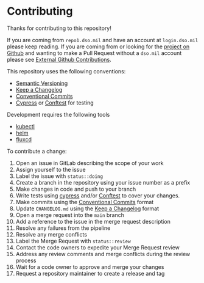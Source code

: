 # Contributing

Thanks for contributing to this repository!

If you are coming from `repo1.dso.mil` and have an account at `login.dso.mil` please keep reading. If you are coming from or looking for the [project on Github](https://github.com/DoD-Platform-One) and wanting to make a Pull Request without a `dso.mil` account please see [External Github Contributions](https://repo1.dso.mil/big-bang/bigbang/-/blob/master/CONTRIBUTING.md?ref_type=heads#community-contributions-to-dod-platform-one-via-github).

This repository uses the following conventions:

* [Semantic Versioning](https://semver.org/)
* [Keep a Changelog](https://keepachangelog.com/)
* [Conventional Commits](https://www.conventionalcommits.org/)
* [Cypress](https://www.cypress.io) or [Conftest](https://conftest.dev) for testing

Development requires the following tools

* [kubectl](https://kubernetes.io/docs/tasks/tools/#kubectl)
* [helm](https://helm.sh/docs/intro/install/)
* [fluxcd](https://fluxcd.io/docs/installation/)

To contribute a change:

1. Open an issue in GitLab describing the scope of your work
1. Assign yourself to the issue
1. Label the issue with `status::doing`
1. Create a branch in the repository using your issue number as a prefix
1. Make changes in code and push to your branch
1. Write tests using [cypress](https://www.cypress.io) and/or [Conftest](https://conftest.dev) to cover your changes.
1. Make commits using the [Conventional Commits](https://www.conventionalcommits.org/) format
1. Update `CHANGELOG.md` using the [Keep a Changelog](https://keepachangelog.com) format
1. Open a merge request into the `main` branch
1. Add a reference to the issue in the merge request description
1. Resolve any failures from the pipeline
1. Resolve any merge conflicts
1. Label the Merge Request with `status::review`
1. Contact the code owners to expedite your Merge Request review
1. Address any review comments and merge conflicts during the review process
1. Wait for a code owner to approve and merge your changes
1. Request a repository maintainer to create a release and tag

